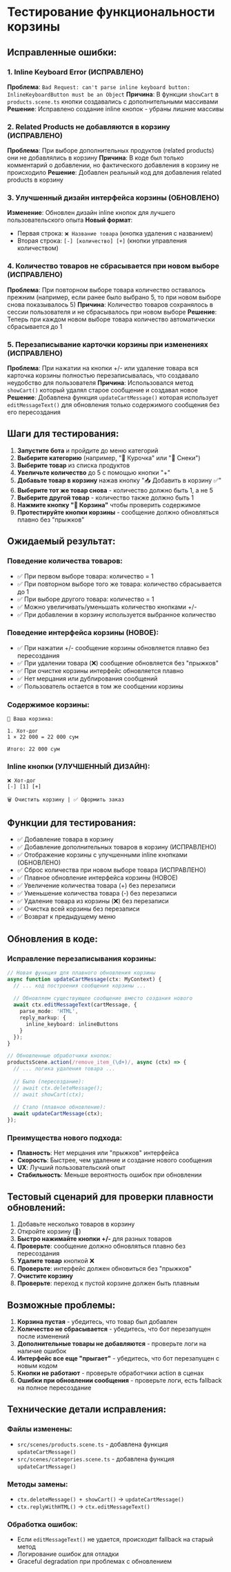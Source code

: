 # Тестирование функциональности корзины

## Исправленные ошибки:

### 1. Inline Keyboard Error (ИСПРАВЛЕНО)
**Проблема**: `Bad Request: can't parse inline keyboard button: InlineKeyboardButton must be an Object`
**Причина**: В функции `showCart` в `products.scene.ts` кнопки создавались с дополнительными массивами
**Решение**: Исправлено создание inline кнопок - убраны лишние массивы

### 2. Related Products не добавляются в корзину (ИСПРАВЛЕНО)
**Проблема**: При выборе дополнительных продуктов (related products) они не добавлялись в корзину
**Причина**: В коде был только комментарий о добавлении, но фактического добавления в корзину не происходило
**Решение**: Добавлен реальный код для добавления related products в корзину

### 3. Улучшенный дизайн интерфейса корзины (ОБНОВЛЕНО)
**Изменение**: Обновлен дизайн inline кнопок для лучшего пользовательского опыта
**Новый формат**: 
- Первая строка: `❌ Название товара` (кнопка удаления с названием)
- Вторая строка: `[-] [количество] [+]` (кнопки управления количеством)

### 4. Количество товаров не сбрасывается при новом выборе (ИСПРАВЛЕНО)
**Проблема**: При повторном выборе товара количество оставалось прежним (например, если ранее было выбрано 5, то при новом выборе снова показывалось 5)
**Причина**: Количество товаров сохранялось в сессии пользователя и не сбрасывалось при новом выборе
**Решение**: Теперь при каждом новом выборе товара количество автоматически сбрасывается до 1

### 5. Перезаписывание карточки корзины при изменениях (ИСПРАВЛЕНО)
**Проблема**: При нажатии на кнопки +/- или удаление товара вся карточка корзины полностью перезаписывалась, что создавало неудобство для пользователя
**Причина**: Использовался метод `showCart()` который удалял старое сообщение и создавал новое
**Решение**: Добавлена функция `updateCartMessage()` которая использует `editMessageText()` для обновления только содержимого сообщения без его пересоздания

## Шаги для тестирования:

1. **Запустите бота** и пройдите до меню категорий
2. **Выберите категорию** (например, "🍗 Курочка" или "🍟 Снеки")
3. **Выберите товар** из списка продуктов
4. **Увеличьте количество** до 5 с помощью кнопки "+"
5. **Добавьте товар в корзину** нажав кнопку "📥 Добавить в корзину ✅"
6. **Выберите тот же товар снова** - количество должно быть 1, а не 5
7. **Выберите другой товар** - количество также должно быть 1
8. **Нажмите кнопку "🛒 Корзина"** чтобы проверить содержимое
9. **Протестируйте кнопки корзины** - сообщение должно обновляться плавно без "прыжков"

## Ожидаемый результат:

### Поведение количества товаров:
- ✅ При первом выборе товара: количество = 1
- ✅ При повторном выборе того же товара: количество сбрасывается до 1
- ✅ При выборе другого товара: количество = 1
- ✅ Можно увеличивать/уменьшать количество кнопками +/-
- ✅ При добавлении в корзину используется выбранное количество

### Поведение интерфейса корзины (НОВОЕ):
- ✅ При нажатии +/- сообщение корзины обновляется плавно без пересоздания
- ✅ При удалении товара (❌) сообщение обновляется без "прыжков"
- ✅ При очистке корзины интерфейс обновляется плавно
- ✅ Нет мерцания или дублирования сообщений
- ✅ Пользователь остается в том же сообщении корзины

### Содержимое корзины:
```
🛒 Ваша корзина:

1. Хот-дог
1 × 22 000 = 22 000 сум

Итого: 22 000 сум
```

### Inline кнопки (УЛУЧШЕННЫЙ ДИЗАЙН):
```
❌ Хот-дог
[-] [1] [+]

🗑 Очистить корзину | ✅ Оформить заказ
```

## Функции для тестирования:

- ✅ Добавление товара в корзину
- ✅ Добавление дополнительных товаров в корзину (ИСПРАВЛЕНО)
- ✅ Отображение корзины с улучшенными inline кнопками (ОБНОВЛЕНО)
- ✅ Сброс количества при новом выборе товара (ИСПРАВЛЕНО)
- ✅ Плавное обновление интерфейса корзины (НОВОЕ)
- ✅ Увеличение количества товара (+) без перезаписи
- ✅ Уменьшение количества товара (-) без перезаписи
- ✅ Удаление товара из корзины (❌) без перезаписи
- ✅ Очистка всей корзины без перезаписи
- ✅ Возврат к предыдущему меню

## Обновления в коде:

### Исправление перезаписывания корзины:
```typescript
// Новая функция для плавного обновления корзины
async function updateCartMessage(ctx: MyContext) {
  // ... код построения сообщения корзины ...
  
  // Обновляем существующее сообщение вместо создания нового
  await ctx.editMessageText(cartMessage, {
    parse_mode: 'HTML',
    reply_markup: {
      inline_keyboard: inlineButtons
    }
  });
}

// Обновленные обработчики кнопок:
productsScene.action(/remove_item_(\d+)/, async (ctx) => {
  // ... логика удаления товара ...
  
  // Было (пересоздание):
  // await ctx.deleteMessage();
  // await showCart(ctx);
  
  // Стало (плавное обновление):
  await updateCartMessage(ctx);
});
```

### Преимущества нового подхода:
- **Плавность**: Нет мерцания или "прыжков" интерфейса
- **Скорость**: Быстрее, чем удаление и создание нового сообщения
- **UX**: Лучший пользовательский опыт
- **Стабильность**: Меньше вероятность ошибок при обновлении

## Тестовый сценарий для проверки плавности обновлений:

1. Добавьте несколько товаров в корзину
2. Откройте корзину (🛒)
3. **Быстро нажимайте кнопки +/-** для разных товаров
4. **Проверьте**: сообщение должно обновляться плавно без пересоздания
5. **Удалите товар** кнопкой ❌
6. **Проверьте**: интерфейс должен обновиться без "прыжков"
7. **Очистите корзину** 
8. **Проверьте**: переход к пустой корзине должен быть плавным

## Возможные проблемы:

1. **Корзина пустая** - убедитесь, что товар был добавлен
2. **Количество не сбрасывается** - убедитесь, что бот перезапущен после изменений
3. **Дополнительные товары не добавляются** - проверьте логи на наличие ошибок
4. **Интерфейс все еще "прыгает"** - убедитесь, что бот перезапущен с новым кодом
5. **Кнопки не работают** - проверьте обработчики action в сценах
6. **Ошибки при обновлении сообщения** - проверьте логи, есть fallback на полное пересоздание

## Технические детали исправления:

### Файлы изменены:
- `src/scenes/products.scene.ts` - добавлена функция `updateCartMessage()`
- `src/scenes/categories.scene.ts` - добавлена функция `updateCartMessage()`

### Методы замены:
- `ctx.deleteMessage() + showCart()` → `updateCartMessage()`
- `ctx.replyWithHTML()` → `ctx.editMessageText()`

### Обработка ошибок:
- Если `editMessageText()` не удается, происходит fallback на старый метод
- Логирование ошибок для отладки
- Graceful degradation при проблемах с обновлением 